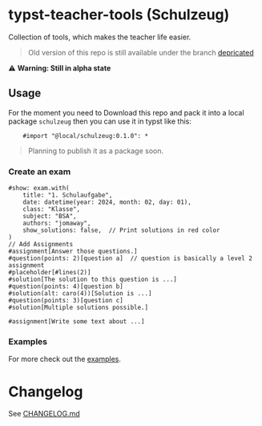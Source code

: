 # typst-teacher-tools (Schulzeug)

Collection of tools, which makes the teacher life easier.

> Old version of this repo is still available under the branch [depricated](https://github.com/jomaway/typst-teacher-templates/tree/depricated)

⚠️ **Warning: Still in alpha state**

## Usage

For the moment you need to Download this repo and pack it into a local package `schulzeug` then you can use it in typst like this:

```typst
    #import "@local/schulzeug:0.1.0": *
```

> Planning to publish it as a package soon.

### Create an exam

```typst
#show: exam.with(
    title: "1. Schulaufgabe",
    date: datetime(year: 2024, month: 02, day: 01), 
    class: "Klasse",
    subject: "BSA",
    authors: "jomaway",
    show_solutions: false,  // Print solutions in red color
)
// Add Assignments
#assignment[Answer those questions.]
#question(points: 2)[question a]  // question is basically a level 2 assignment
#placeholder[#lines(2)]
#solution[The solution to this question is ...]
#question(points: 4)[question b]
#solution(alt: caro(4))[Solution is ...]
#question(points: 3)[question c]
#solution[Multiple solutions possible.]

#assignment[Write some text about ...]
```

### Examples 

For more check out the [examples](./examples/).

# Changelog

See [CHANGELOG.md](CHANGELOG.md)
